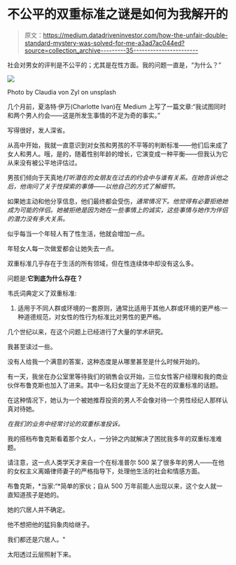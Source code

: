 # 不公平的双重标准之谜是如何为我解开的

> 原文：<https://medium.datadriveninvestor.com/how-the-unfair-double-standard-mystery-was-solved-for-me-a3ad7ac044ed?source=collection_archive---------35----------------------->

社会对男女的评判是不公平的；尤其是在性方面。我的问题一直是，“为什么？”

![](img/ee08031947fd6134ec6efdfba59341be.png)

Photo by Claudia von Zyl on unsplash

几个月前，夏洛特·伊万(Charlotte Ivan)在 Medium 上写了一篇文章:“我试图同时和两个男人约会——这是所发生事情的不足为奇的事实。”

写得很好，发人深省。

从高中开始，我就一直意识到对女孩和男孩的不平等的判断标准——他们后来成了女人和男人。哦，是的，随着性别年龄的增长，它演变成一种平衡——但我认为它从来没有被公平地评估过。

男孩们倾向于天真地*打听潜在的女朋友在过去的约会中与谁有关系。在她告诉他之后，他询问了关于性探索的事情——以他自己的方式了解细节。*

如果她主动和他分享信息，他们最终都会受伤，*通常情况下。他觉得有必要拒绝她成为可能的伴侣。她被拒绝是因为她在一些事情上的诚实，这些事情与她作为伴侣的潜力没有多大关系。*

似乎每当一个年轻人有了性生活，他就会增加一点。

年轻女人每一次做爱都会让她失去一点。

双重标准几乎存在于生活的所有领域，但在性连续体中却没有这么多。

问题是:**它到底为什么存在？**

韦氏词典定义了双重标准:

1.  适用于不同人群或环境的一套原则，通常比适用于其他人群或环境的更严格:一种道德规范，对女性的性行为标准比对男性的更严格。

几个世纪以来，在这个问题上已经进行了大量的学术研究。

我甚至读过一些。

没有人给我一个满意的答案，这种态度是从哪里甚至是什么时候开始的。

有一天，我坐在办公室里等待我们的销售会议开始，三位女性客户经理和我的商业伙伴布鲁克斯也加入了进来。其中一名妇女提出了无处不在的双重标准的话题。

在这种情况下，她认为一个被她推荐投资的男人不会像对待一个男性经纪人那样认真对待她。

*在我们的业务中经常讨论的双重标准投诉。*

我的搭档布鲁克斯看着那个女人，一分钟之内就解决了困扰我多年的双重标准难题。

请注意，这一点人类学天才来自一个在标准普尔 500 呆了很多年的男人——在他的女权主义离婚律师妻子的严格指导下，处理他生活的社会和情感方面。

布鲁克斯，*当家:“*简单的家伙；自从 500 万年前能人出现以来，这个女人就一直知道孩子是她的。

她的穴居人并不确定。

他不想把他的猛犸象肉给继子。

我们都还是穴居人。"

太阳透过云层照射下来。